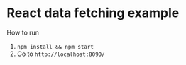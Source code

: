 # React data fetching example

How to run

1. `npm install && npm start`
2. Go to `http://localhost:8090/`
